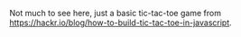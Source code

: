 Not much to see here, just a basic tic-tac-toe game from https://hackr.io/blog/how-to-build-tic-tac-toe-in-javascript.
